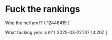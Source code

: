 # Fuck the rankings

Who the hell am I?
{ 12446419 }

What fucking year is it?
[ 2025-03-22T07:13:20Z ]
